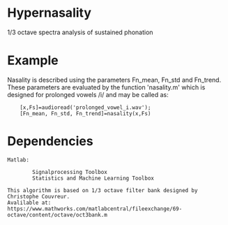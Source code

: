 # Hypernasality
1/3 octave spectra analysis of sustained phonation

# Example
Nasality is described using the parameters Fn_mean, Fn_std and Fn_trend. These parameters are 
evaluated by the function 'nasality.m' which is designed for prolonged vowels /i/ and may be 
called as:

		[x,Fs]=audioread('prolonged_vowel_i.wav');
		[Fn_mean, Fn_std, Fn_trend]=nasality(x,Fs)

# Dependencies

	Matlab:

			Signalprocessing Toolbox
			Statistics and Machine Learning Toolbox

	This algorithm is based on 1/3 octave filter bank designed by Christophe Couvreur.
	Avalilable at: https://www.mathworks.com/matlabcentral/fileexchange/69-octave/content/octave/oct3bank.m

